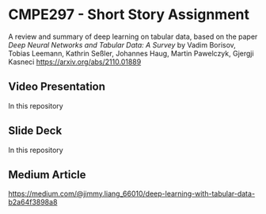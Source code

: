 # CMPE297 - Short Story Assignment
A review and summary of deep learning on tabular data, based on the paper *Deep Neural Networks and Tabular Data: A Survey* by Vadim Borisov, Tobias Leemann, Kathrin Seßler, Johannes Haug, Martin Pawelczyk, Gjergji Kasneci
https://arxiv.org/abs/2110.01889

## Video Presentation
In this repository

## Slide Deck
In this repository

## Medium Article
https://medium.com/@jimmy.liang_66010/deep-learning-with-tabular-data-b2a64f3898a8

